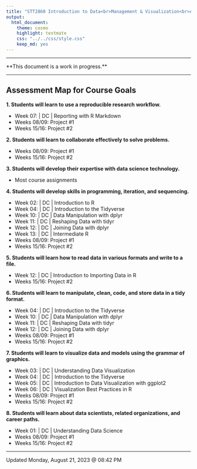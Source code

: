 ```yaml
---
title: "STT2860 Introduction to Data<br>Management & Visualization<br>Assessment Map for Fall 2023"
output: 
  html_document: 
    theme: cosmo
    highlight: textmate
    css: "../../css/style.css"
    keep_md: yes
---
```


<hr>
**This document is a work in progress.**
<hr>

## Assessment Map for Course Goals

**1. Students will learn to use a reproducible research workflow.**

* Week 07: | DC | Reporting with R Markdown
* Weeks 08/09: Project #1
* Weeks 15/16: Project #2

**2. Students will learn to collaborate effectively to solve problems.**

* Weeks 08/09: Project #1
* Weeks 15/16: Project #2

**3. Students will develop their expertise with data science technology.**

* Most course assignments

**4. Students will develop skills in programming, iteration, and sequencing.**

* Week 02: | DC | Introduction to R
* Week 04: | DC | Introduction to the Tidyverse
* Week 10: | DC | Data Manipulation with dplyr
* Week 11: | DC | Reshaping Data with tidyr
* Week 12: | DC | Joining Data with dplyr
* Week 13: | DC | Intermediate R
* Weeks 08/09: Project #1
* Weeks 15/16: Project #2

**5. Students will learn how to read data in various formats and write to a file.**

* Week 12: | DC | Introduction to Importing Data in R
* Weeks 15/16: Project #2

**6. Students will learn to manipulate, clean, code, and store data in a tidy format.**

* Week 04: | DC | Introduction to the Tidyverse
* Week 10: | DC | Data Manipulation with dplyr
* Week 11: | DC | Reshaping Data with tidyr
* Week 12: | DC | Joining Data with dplyr
* Weeks 08/09: Project #1
* Weeks 15/16: Project #2

**7. Students will learn to visualize data and models using the grammar of graphics.**

* Week 03: | DC | Understanding Data Visualization
* Week 04: | DC | Introduction to the Tidyverse
* Week 05: | DC | Introduction to Data Visualization with ggplot2
* Week 06: | DC | Visualization Best Practices in R
* Weeks 08/09: Project #1
* Weeks 15/16: Project #2

**8. Students will learn about data scientists, related organizations, and career paths.**

* Week 01: | DC | Understanding Data Science
* Weeks 08/09: Project #1
* Weeks 15/16: Project #2

<hr>

Updated Monday, August 21, 2023 @ 08:42 PM


